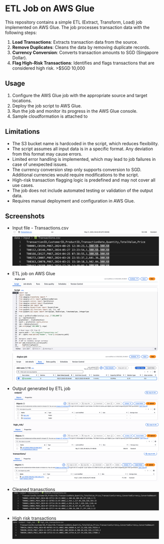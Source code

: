 # ETL Job on AWS Glue

This repository contains a simple ETL (Extract, Transform, Load) job implemented on AWS Glue. The job processes transaction data with the following steps:

1. **Load Transactions**: Extracts transaction data from the source.
2. **Remove Duplicates**: Cleans the data by removing duplicate records.
3. **Currency Conversion**: Converts transaction amounts to SGD (Singapore Dollar).
4. **Flag High-Risk Transactions**: Identifies and flags transactions that are considered high risk. >$SGD 10,000

## Usage

1. Configure the AWS Glue job with the appropriate source and target locations.
2. Deploy the job script to AWS Glue.
3. Run the job and monitor its progress in the AWS Glue console.
4. Sample cloudformation is attached to

## Limitations
- The S3 bucket name is hardcoded in the script, which reduces flexibility.
- The script assumes all input data is in a specific format. Any deviation from this format may cause errors.
- Limited error handling is implemented, which may lead to job failures in case of unexpected issues.
- The currency conversion step only supports conversion to SGD. Additional currencies would require modifications to the script.
- High-risk transaction flagging logic is predefined and may not cover all use cases.
- The job does not include automated testing or validation of the output data.
- Requires manual deployment and configuration in AWS Glue.

## Screenshots

* Input file - Transactions.csv
![alt text](image-1.png)
![alt text](image-5.png)

* ETL job on AWS Glue
![alt text](image-7.png)
![alt text](image-8.png)

* Output generated by ETL job
![alt text](image.png)
![alt text](image-2.png)
![alt text](image-3.png)

* Cleaned tranasctions
![alt text](image-6.png)

* High risk transactions
![alt text](image-4.png)